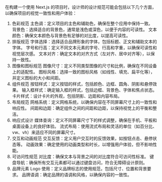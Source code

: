 在构建一个使用 Next.js 的项目时，设计师的设计规范可能会包括以下几个方面，以确保项目的视觉一致性和用户体验：

1. 色彩规范
   主色调：定义项目的主色和辅助色，确保在整个应用中保持一致。
   背景色：选择适合的背景色，通常是浅色或深色，以便于内容的可读性。
   文本颜色：确保文本颜色与背景色有足够的对比度，以提高可读性。
2. 排版规范
   字体选择：选择适合品牌形象的字体，包括标题、正文和辅助文本的字体。
   字号和行高：定义不同文本元素的字号、行高和字重，以确保可读性和视觉层次感。
   文本对齐：确定文本的对齐方式（左对齐、居中对齐等），以保持一致性。
3. 图像和图标规范
   图像尺寸：定义不同类型图像的尺寸和比例，确保在不同设备上的适配性。
   图标风格：选择一致的图标风格（如线性、填充、扁平化等），并定义图标的大小和间距。
4. 组件规范
   按钮样式：定义按钮的样式，包括颜色、边框、圆角、阴影和悬停效果。
   输入框样式：确定输入框的样式，包括边框、背景色、字体和焦点状态。
   卡片样式：设计卡片的外观，包括阴影、边距和内容布局。
5. 布局规范
   网格系统：定义网格系统，以确保内容在不同屏幕尺寸上的一致性和响应性。
   间距和边距：确定组件之间的间距和边距，以保持视觉上的平衡和整洁。
6. 响应式设计
   媒体查询：定义不同屏幕尺寸下的样式调整，确保在手机、平板和桌面设备上的良好体验。
   流式布局：使用流式布局和灵活的单位（如百分比、vw、vh）来适应不同的屏幕尺寸。
7. 交互和动画规范
   交互反馈：定义用户交互时的反馈效果，如按钮点击、悬停状态等。
   动画效果：确定使用的动画类型和时长，以增强用户体验，但不影响性能。
8. 可访问性规范
   对比度：确保文本与背景之间的对比度符合可访问性标准。
   键盘导航：确保所有交互元素都可以通过键盘访问，符合无障碍设计原则。
9. 品牌元素
   Logo 使用：定义品牌标志的使用规范，包括尺寸、位置和背景要求。
   品牌语调：确定品牌的语调和风格，以确保内容的一致性。
